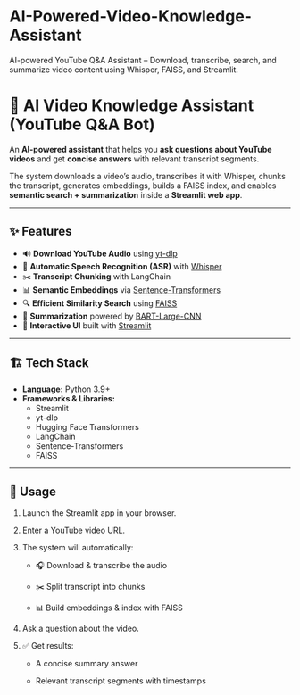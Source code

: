 # AI-Powered-Video-Knowledge-Assistant
AI-powered YouTube Q&amp;A Assistant – Download, transcribe, search, and summarize video content using Whisper, FAISS, and Streamlit.

# 🎥 AI Video Knowledge Assistant (YouTube Q&A Bot)

An **AI-powered assistant** that helps you **ask questions about YouTube videos** and get **concise answers** with relevant transcript segments.  

The system downloads a video’s audio, transcribes it with Whisper, chunks the transcript, generates embeddings, builds a FAISS index, and enables **semantic search + summarization** inside a **Streamlit web app**.

---

## ✨ Features
- 🔊 **Download YouTube Audio** using [yt-dlp](https://github.com/yt-dlp/yt-dlp)  
- 📝 **Automatic Speech Recognition (ASR)** with [Whisper](https://huggingface.co/openai/whisper-base)  
- ✂️ **Transcript Chunking** with LangChain  
- 📊 **Semantic Embeddings** via [Sentence-Transformers](https://www.sbert.net/)  
- 🔍 **Efficient Similarity Search** using [FAISS](https://github.com/facebookresearch/faiss)  
- 🧠 **Summarization** powered by [BART-Large-CNN](https://huggingface.co/facebook/bart-large-cnn)  
- 🎨 **Interactive UI** built with [Streamlit](https://streamlit.io/)  

---

## 🏗️ Tech Stack
- **Language:** Python 3.9+  
- **Frameworks & Libraries:**  
  - Streamlit  
  - yt-dlp  
  - Hugging Face Transformers  
  - LangChain  
  - Sentence-Transformers  
  - FAISS  

---

## 🚀 Usage

1. Launch the Streamlit app in your browser.

2. Enter a YouTube video URL.

3. The system will automatically:

   - 🎧 Download & transcribe the audio

   - ✂️ Split transcript into chunks

   - 📊 Build embeddings & index with FAISS

4. Ask a question about the video.

5. ✅ Get results:

   - A concise summary answer

   - Relevant transcript segments with timestamps
